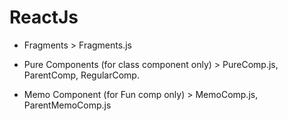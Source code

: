 # ReactJs

- Fragments > Fragments.js

- Pure Components (for class component only) > PureComp.js, ParentComp, RegularComp.

- Memo Component (for Fun comp only) > MemoComp.js, ParentMemoComp.js
